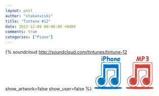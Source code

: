 ```yaml
---
layout: post
author: "stakanviski"
title: "Tintune #12"
date: 2013-12-09 00:00:00 +0400
comments: true
categories: ["Piano"]
---
```

{% soundcloud http://soundcloud.com/tintunes/tintune-12 show_artwork=false show_user=false %}
[![iPhone ringtone](/images/iphone_icon.png)](http://tintunes.s3-website-eu-west-1.amazonaws.com/download/tintune_0012.m4r)
[![MP3 ringtone](/images/mp3_icon.png)](http://tintunes.s3-website-eu-west-1.amazonaws.com/download/tintune_0012.mp3)
